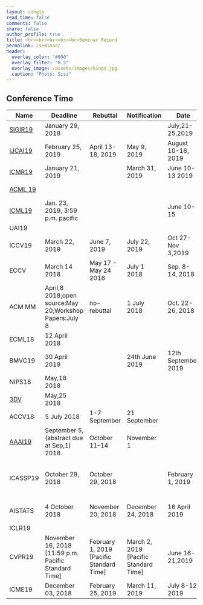 ```yaml
---
layout: single
read_time: false
comments: false
share: false
author_profile: true
title: <br><br><br><br><br>Seminar Record
permalink: /seminar/
header:
  overlay_color: "#000"
  overlay_filter: "0.5"
  overlay_image: /assets/images/kings.jpg
  caption: "Photo: Sisi"
---
```


<!--
## Seminar Record


> <small>
    2017.11.3<br>
    Network Compresssion<br>
    (<a href="/note/compress-network.pdf"  target="_blank">.pdf</a>)
</small>

> <small>
    2017.10.3<br>
    Large Kernel Matters<br>
    (<a href="/note/largeKernelMatters.pdf"  target="_blank">.pdf</a>)
</small>


> <small>
    2017.6.19<br>
    Training Neural Networks Without Gradients: A Scalable ADMM Approach<br>
    (<a href="/note/admm_nn.pdf"  target="_blank">.pdf</a>)
</small>
-->

## Conference Time 

| Name | Deadline | Rebuttal | Notification | Date | Place |
| --- | --- | --- | --- | --- | --- |
| <a href="http://sigir.org/sigir2019/"  target="_blank" >SIGIR19</a>|January 29, 2018|  |  |July,21-25,2019|Paris|
|<a href="https://www.ijcai-18.org/important-dates/"  target="_blank" >IJCAI19</a> |February 25, 2019| April 13-18, 2019 | May 9, 2019 |August 10-16, 2019|Macao|
|<a href="http://www.icmr2018.org/"  target="_blank" >ICMR19</a>|January 21, 2019|  | March 31, 2019 |June 10-13 2019|Ottawa, Canada|
|<a href="http://www.acml-conf.org/2019/"  target="_blank">ACML 19</a>| |  |  ||Nagoya, Japan|
|<a href="https://icml.cc/Conferences/2019/CallForPapers"  target="_blank">ICML19</a>|Jan. 23, 2019, 3:59 p.m. pacific|  |  |June 10-15|Long Beach, CA, USA|
|UAI19||  | |||
|ICCV19|March 22, 2019|June 7, 2019 | July 22, 2019|Oct 27-Nov 3,2019|Seoul, Korea|
| ECCV | March 14 2018 |May 17 - May 24 2018| July 1 2018 |Sep. 8-14, 2018|Munich, Germany|
| ACM MM | April,8 2018;open source:May 20;Workshop Papers:July 8 |no-rebuttal  | 1 July 2018 |Oct. 22-26, 2018|Seoul, Korea|
|ECML18|12 April 2018|  |  |||
|BMVC19|30 April 2019|  |24th June 2019|12th September 2019 |Cardiff|
|NIPS18| May,18  2018 |  |  |||
|<a href="http://3dv18.uniud.it/"  target="_blank">3DV</a>| May,25  2018 |  |  ||
|ACCV18|5 July 2018 | 1-7 September |  21 September|||
| <a href="https://aaai.org/Conferences/AAAI-19/aaai19call/#"  target="_blank">AAAI19</a> | September 5,(abstract due at Sep,1) 2018 | October 11–14 | November 1 |||
| ICASSP19 | October 29, 2018|October 29, 2018  |  |February 1, 2019|12 - 17 May, 2019 · Brighton, UK|
|AISTATS|4 October 2018  | November 20, 2018 | December 24, 2018 |16 April 2019|Naha, Okinawa, Japan  |
|ICLR19||  |  ||  |
| CVPR19 |  November 16, 2018 [11:59 p.m. Pacific Standard Time]| 	February 1, 2019 [Pacific Standard Time] | March 2, 2019 [Pacific Standard Time]| June 16-21,2019 | Long Beach, CA|
| ICME19 |  December 03, 2018|  February 25, 2019| March 11, 2019 | July 8-12, 2019 | Shanghai|

<!--
## Journal

IJCV, CVIU

## Workshop

| Name | Deadline |
|------|------|
|ACM MM|8 July, 2018|
|[ECCV VOT2018](http://www.votchallenge.net/vot2018/)|
|[ECCV VISDA2018](http://ai.bu.edu/visda-2018/)|
|[ECCV MULA](https://mula2018.github.io/)|7.6|
|[Deep Vision](https://deepvision.data61.csiro.au/index.html)|March 25th|
|[3D humans in CVPR](https://project.inria.fr/humans2018/)|March 29th|
|[deepglobe](http://deepglobe.org/challenge.html)|May 1,2018,paper submission deadline|
|[Beyond Supervised Learning](http://www.beyond-supervised.ai/)|May 18|
|[Language and Vision Workshop](http://languageandvision.com/submissions.html)|May 31th,2018|


#### Pacific Daylight Time

<div class="thetimenow-embeddable-clock" data-type="clock" data-font-color="#000000" data-border-color="#000000" data-background-color="#ffffff" data-font-size="60" > <a href="http://www.thetimenow.com/" rel="nofollow" target="_blank">© The Time Now</a> </div> 
<script type="text/javascript" src="http://www.thetimenow.com/ttn-embed.min.js"></script>

-->


